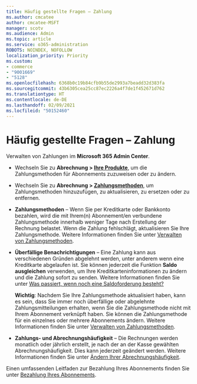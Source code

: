 ```yaml
---
title: Häufig gestellte Fragen – Zahlung
ms.author: cmcatee
author: cmcatee-MSFT
manager: scotv
ms.audience: Admin
ms.topic: article
ms.service: o365-administration
ROBOTS: NOINDEX, NOFOLLOW
localization_priority: Priority
ms.custom:
- commerce
- "9001669"
- "5128"
ms.openlocfilehash: 6368b0c19b84cfb9b55de2993a7beadd32d383fa
ms.sourcegitcommit: 43b6305cea25cc87ec2226a4f7de1f452671d762
ms.translationtype: HT
ms.contentlocale: de-DE
ms.lasthandoff: 02/09/2021
ms.locfileid: "50152460"
---
```

# <a name="payment-faq"></a>Häufig gestellte Fragen – Zahlung

Verwalten von Zahlungen im **Microsoft 365 Admin Center**.

- Wechseln Sie zu **Abrechnung > [Ihre Produkte](https://go.microsoft.com/fwlink/p/?linkid=842054)**, um die Zahlungsmethoden für Abonnements zuzuweisen oder zu ändern.
- Wechseln Sie zu **Abrechnung > [Zahlungsmethoden](https://go.microsoft.com/fwlink/p/?linkid=2018806)**, um Zahlungsmethoden hinzuzufügen, zu aktualisieren, zu ersetzen oder zu entfernen.

- **Zahlungsmethoden** – Wenn Sie per Kreditkarte oder Bankkonto bezahlen, wird die mit Ihrem(n) Abonnement/en verbundene Zahlungsmethode innerhalb weniger Tage nach Erstellung der Rechnung belastet. Wenn die Zahlung fehlschlägt, aktualisieren Sie Ihre Zahlungsmethode. Weitere Informationen finden Sie unter [Verwalten von Zahlungsmethoden](https://docs.microsoft.com/microsoft-365/commerce/billing-and-payments/manage-payment-methods).

- **Überfällige Benachrichtigungen** – Eine Zahlung kann aus verschiedenen Gründen abgelehnt werden, unter anderem wenn eine Kreditkarte abgelaufen ist. Sie können jederzeit die Funktion **Saldo ausgleichen** verwenden, um Ihre Kreditkarteninformationen zu ändern und die Zahlung sofort zu senden. Weitere Informationen finden Sie unter [Was passiert, wenn noch eine Saldoforderung besteht?](https://docs.microsoft.com/microsoft-365/commerce/billing-and-payments/pay-for-your-subscription#what-if-i-have-an-outstanding-balance)

    **Wichtig**: Nachdem Sie Ihre Zahlungsmethode aktualisiert haben, kann es sein, dass Sie immer noch überfällige oder abgelehnte Zahlungsmitteilungen erhalten, wenn Sie die Zahlungsmethode nicht mit Ihrem Abonnement verknüpft haben. Sie können die Zahlungsmethode für ein einzelnes oder mehrere Abonnements ändern. Weitere Informationen finden Sie unter [Verwalten von Zahlungsmethoden](https://docs.microsoft.com/microsoft-365/commerce/billing-and-payments/manage-payment-methods).

- **Zahlungs- und Abrechnungshäufigkeit** – Die Rechnungen werden monatlich oder jährlich erstellt, je nach der an der Kasse gewählten Abrechnungshäufigkeit. Dies kann jederzeit geändert werden. Weitere Informationen finden Sie unter [Ändern Ihrer Abrechnungshäufigkeit](https://docs.microsoft.com/microsoft-365/commerce/billing-and-payments/change-payment-frequency).

Einen umfassenden Leitfaden zur Bezahlung Ihres Abonnements finden Sie unter [Bezahlung Ihres Abonnements](https://docs.microsoft.com/microsoft-365/commerce/billing-and-payments/pay-for-your-subscription).
